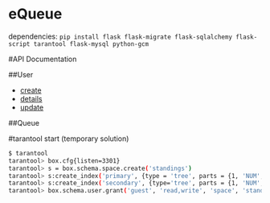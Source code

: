 # eQueue

dependencies:
`pip install flask flask-migrate flask-sqlalchemy flask-script tarantool flask-mysql python-gcm`


#API Documentation

##User
* [create](./doc/user/create.md)
* [details](./doc/user/details.md)
* [update](./doc/user/update.md)

##Queue


#tarantool start (temporary solution)
```bash
$ tarantool
tarantool> box.cfg{listen=3301}
tarantool> s = box.schema.space.create('standings')
tarantool> s:create_index('primary', {type = 'tree', parts = {1, 'NUM', 2, 'NUM'}})
tarantool> s:create_index('secondary', {type='tree', parts = {1, 'NUM', 5, 'NUM'}})
tarantool> box.schema.user.grant('guest', 'read,write', 'space', 'standings')
```